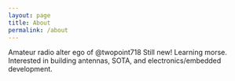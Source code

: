 ```yaml
---
layout: page
title: About
permalink: /about
---
```


Amateur radio alter ego of @twopoint718 Still new!
Learning morse.
Interested in building antennas, SOTA, and electronics/embedded development.
